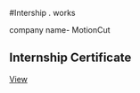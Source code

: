 #Intership . works

company name- MotionCut

## Internship Certificate
[View](./https://github.com/amisha-singh12/Frontend-internship/blob/main/motion%20cut%20internship%20certificate.pdf)
